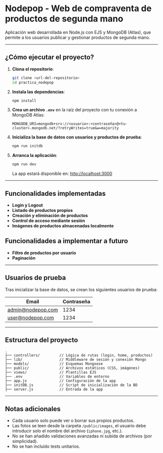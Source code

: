 # Nodepop - Web de compraventa de productos de segunda mano 

Aplicación web desarrollada en Node.js con EJS y MongoDB (Atlas), que permite a los usuarios publicar y gestionar productos de segunda mano.

---

## ¿Cómo ejecutar el proyecto?

1. **Clona el repositorio**:
   ```bash
   git clone <url-del-repositorio>
   cd practica_nodepop
   ```

2. **Instala las dependencias**:
   ```bash
   npm install
   ```

3. **Crea un archivo `.env`** en la raíz del proyecto con tu conexión a MongoDB Atlas:
   ```
   MONGODB_URI=mongodb+srv://<usuario>:<contraseña>@<tu-cluster>.mongodb.net/?retryWrites=true&w=majority
   ```

4. **Inicializa la base de datos con usuarios y productos de prueba**:
   ```bash
   npm run initdb
   ```

5. **Arranca la aplicación**:
   ```bash
   npm run dev
   ```
   La app estará disponible en: [http://localhost:3000](http://localhost:3000)

---

## Funcionalidades implementadas

- **Login y Logout**
- **Listado de productos propios**
- **Creación y eliminación de productos**
- **Control de acceso mediante sesión**
- **Imágenes de productos almacenadas localmente**

## Funcionalidades a implementar a futuro 
- **Filtro de productos por usuario**
- **Paginación**
---

## Usuarios de prueba

Tras inicializar la base de datos, se crean los siguientes usuarios de prueba:

| Email              | Contraseña |
|--------------------|------------|
| admin@nodepop.com  | 1234       |
| user@nodepop.com   | 1234       |

---

## Estructura del proyecto

```
.
├── controllers/         // Lógica de rutas (login, home, productos)
├── lib/                 // Middleware de sesión y conexión Mongo
├── models/              // Esquemas Mongoose
├── public/              // Archivos estáticos (CSS, imágenes)
├── views/               // Plantillas EJS
├── .env                 // Variables de entorno
├── app.js               // Configuración de la app
├── initDB.js            // Script de inicialización de la BD
├── server.js            // Entrada de la app
```

---

## Notas adicionales

- Cada usuario solo puede ver o borrar sus propios productos.
- Las fotos se leen desde la carpeta `/public/images`, el usuario debe introducir solo el nombre del archivo (`iphone.jpg`, etc.).
- No se han añadido validaciones avanzadas ni subida de archivos (por simplicidad).
- No se han incluido tests unitarios.